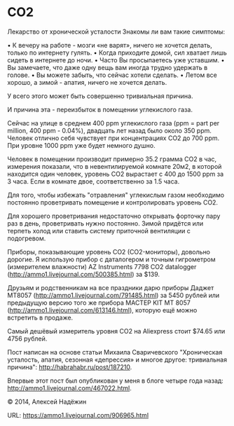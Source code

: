 # CO2 #


Лекарство от хронической усталости
Знакомы ли вам такие симптомы:

• К вечеру на работе - мозги «не варят», ничего не хочется делать, только по интернету гулять.
• Когда приходите домой, сил хватает лишь сидеть в интернете до ночи.
• Часто Вы просыпаетесь уже уставшим.
• Вы замечаете, что даже одну вещь вам иногда трудно удержать в голове.
• Вы можете забыть, что сейчас хотели сделать.
• Летом все хорошо, а зимой - апатия, ничего не хочется делать.



У всего этого может быть совершенно тривиальная причина.


И причина эта - переизбыток в помещении углекислого газа.

Сейчас на улице в среднем 400 ppm углекислого газа (ppm = part per million, 400 ppm - 0.04%), двадцать лет назад было около 350 ppm. Человек отлично себя чувствует при концентрациях CO2 до 700 ppm. При уровне 1000 ppm уже будет немного душно.

Человек в помещении производит примерно 35.2 грамма CO2 в час, измерения показали, что в невентилируемой комнате 20м2, в которой находится один человек, уровень CO2 вырастает с 400 до 1500 ppm за 3 часа. Если в комнате двое, соответственно за 1.5 часа.

Для того, чтобы избежать "отравления" углекислым газом необходимо постоянно проветривать помещение и контролировать уровень CO2.

Для хорошего проветривания недостаточно открывать форточку пару раз в день, проветривать нужно постоянно. Зимой придётся или терпеть холод или ставить систему приточной вентиляции с подогревом.

Приборы, показывающие уровень CO2 (CO2-мониторы), довольно дорогие.
Я использую прибор с даталогером и точным гигрометром (измерителем влажности) AZ Instruments 7798 CO2 datalogger (http://ammo1.livejournal.com/500385.html) за $139.



Друзьям и родственникам на все праздники дарю приборы Даджет МТ8057 (http://ammo1.livejournal.com/791485.html) за 5450 рублей или предыдущую версию того же прибора МАСТЕР KIT MT 8057 (http://ammo1.livejournal.com/613146.html), которую ещё можно встретить в продаже.



Самый дешёвый измеритель уровня CO2 на Aliexpress стоит $74.65 или 4756 рублей.



Пост написан на основе статьи Михаила Сваричевского "Хроническая усталость, апатия, сезонная «депрессия» и многое другое: тривиальная причина": http://habrahabr.ru/post/187210.

Впервые этот пост был опубликован у меня в блоге четыре года назад: http://ammo1.livejournal.com/467022.html.

© 2014, Алексей Надёжин

URL: https://ammo1.livejournal.com/906965.html
